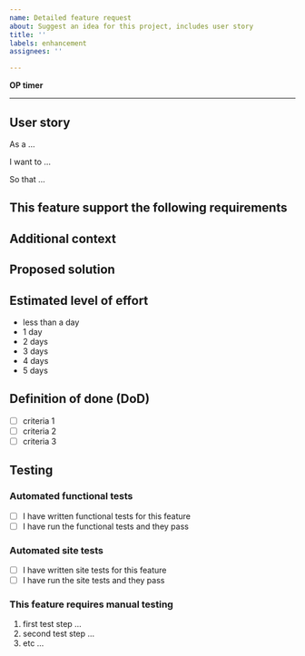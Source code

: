 ```yaml
---
name: Detailed feature request
about: Suggest an idea for this project, includes user story
title: ''
labels: enhancement
assignees: ''

---
```


**OP timer**

<!-- OP staff, once you save this, a timer will be generated at https://openplus.monday.com/boards/4092908516. Past the link to the timer here -->

---

## User story

As a …

I want to …

So that …

## This feature support the following requirements

<!-- Describe or link to the requirement -->

## Additional context

<!-- Add any other context or screenshots about the feature request here. -->

## Proposed solution

<!-- Any ideas you have on how the feature could be implemented. -->

## Estimated level of effort

<!-- delete things that don't apply -->

 - less than a day
- 1 day
- 2 days
- 3 days
- 4 days
- 5 days

## Definition of done (DoD)
- [ ] criteria 1
- [ ] criteria 2
- [ ] criteria 3

## Testing

<!-- You only need one type of test. Functional, site or manual. Please delete the test types you are _not_ using. -->

### Automated functional tests

- [ ] I have written functional tests for this feature
- [ ] I have run the functional tests and they pass

### Automated site tests

- [ ] I have written site tests for this feature
- [ ] I have run the site tests and they pass

### This feature requires manual testing

1. first test step …
2. second test step …
3. etc …
